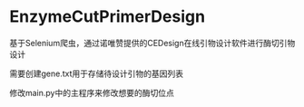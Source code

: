 # EnzymeCutPrimerDesign
基于Selenium爬虫，通过诺唯赞提供的CEDesign在线引物设计软件进行酶切引物设计

需要创建gene.txt用于存储待设计引物的基因列表

修改main.py中的主程序来修改想要的酶切位点
